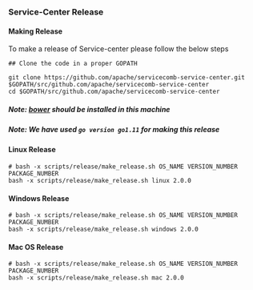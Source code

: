 ### Service-Center Release

#### Making Release

To make a release of Service-center please follow the below steps

```
## Clone the code in a proper GOPATH

git clone https://github.com/apache/servicecomb-service-center.git $GOPATH/src/github.com/apache/servicecomb-service-center
cd $GOPATH/src/github.com/apache/servicecomb-service-center
```

##### Note: [bower](https://www.npmjs.com/package/bower) should be installed in this machine

##### Note: We have used `go version go1.11` for making this release

#### Linux Release

```
# bash -x scripts/release/make_release.sh OS_NAME VERSION_NUMBER PACKAGE_NUMBER
bash -x scripts/release/make_release.sh linux 2.0.0
```

#### Windows Release

```
# bash -x scripts/release/make_release.sh OS_NAME VERSION_NUMBER PACKAGE_NUMBER
bash -x scripts/release/make_release.sh windows 2.0.0
```

#### Mac OS Release

```
# bash -x scripts/release/make_release.sh OS_NAME VERSION_NUMBER PACKAGE_NUMBER
bash -x scripts/release/make_release.sh mac 2.0.0
```

